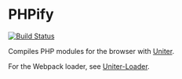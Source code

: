PHPify
======

[![Build Status](https://github.com/uniter/phpify/workflows/CI/badge.svg)](https://github.com/uniter/phpify/actions?query=workflow%3ACI)

Compiles PHP modules for the browser with [Uniter][].

For the Webpack loader, see [Uniter-Loader][].

[Uniter]: https://github.com/asmblah/uniter
[Uniter-Loader]: https://github.com/uniter/loader
